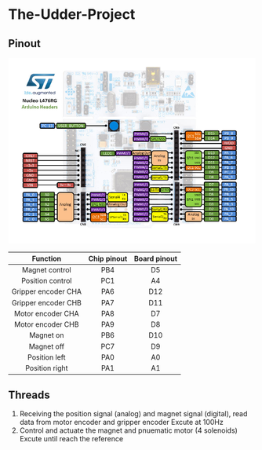# The-Udder-Project

## Pinout
![Nucleo L476-RG Pinout](nucleo_l476rg_arduino.png)

| Function | Chip pinout | Board pinout |
| :---: | :---: | :---: |
| Magnet control | PB4 | D5 |
| Position control| PC1 | A4 |
| Gripper encoder CHA | PA6 | D12 |
| Gripper encoder CHB | PA7 | D11 |
| Motor encoder CHA | PA8 | D7 |
| Motor encoder CHB | PA9 | D8 |
| Magnet on | PB6 | D10 |
| Magnet off | PC7 | D9 |
| Position left | PA0 | A0 |
| Position right | PA1 | A1 |

## Threads
1. Receiving the position signal (analog) and magnet signal (digital), read data from motor encoder and gripper encoder 
   Excute at 100Hz
2. Control and actuate the magnet and pnuematic motor (4 solenoids) 
   Excute until reach the reference
